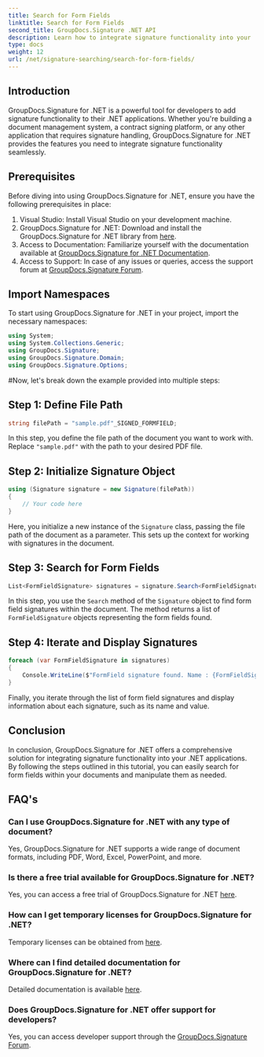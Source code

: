 ```yaml
---
title: Search for Form Fields
linktitle: Search for Form Fields
second_title: GroupDocs.Signature .NET API
description: Learn how to integrate signature functionality into your .NET applications with GroupDocs.Signature for .NET. Follow our step-by-step for seamless document management.
type: docs
weight: 12
url: /net/signature-searching/search-for-form-fields/
---
```

## Introduction
GroupDocs.Signature for .NET is a powerful tool for developers to add signature functionality to their .NET applications. Whether you're building a document management system, a contract signing platform, or any other application that requires signature handling, GroupDocs.Signature for .NET provides the features you need to integrate signature functionality seamlessly.
## Prerequisites
Before diving into using GroupDocs.Signature for .NET, ensure you have the following prerequisites in place:
1. Visual Studio: Install Visual Studio on your development machine.
2. GroupDocs.Signature for .NET: Download and install the GroupDocs.Signature for .NET library from [here](https://releases.groupdocs.com/signature/net/).
3. Access to Documentation: Familiarize yourself with the documentation available at [GroupDocs.Signature for .NET Documentation](https://reference.groupdocs.com/signature/net/).
4. Access to Support: In case of any issues or queries, access the support forum at [GroupDocs.Signature Forum](https://forum.groupdocs.com/c/signature/13).

## Import Namespaces
To start using GroupDocs.Signature for .NET in your project, import the necessary namespaces:
```csharp
using System;
using System.Collections.Generic;
using GroupDocs.Signature;
using GroupDocs.Signature.Domain;
using GroupDocs.Signature.Options;
```
#Now, let's break down the example provided into multiple steps:
## Step 1: Define File Path
```csharp
string filePath = "sample.pdf"_SIGNED_FORMFIELD;
```
In this step, you define the file path of the document you want to work with. Replace `"sample.pdf"` with the path to your desired PDF file.
## Step 2: Initialize Signature Object
```csharp
using (Signature signature = new Signature(filePath))
{
    // Your code here
}
```
Here, you initialize a new instance of the `Signature` class, passing the file path of the document as a parameter. This sets up the context for working with signatures in the document.
## Step 3: Search for Form Fields
```csharp
List<FormFieldSignature> signatures = signature.Search<FormFieldSignature>(SignatureType.FormField);
```
In this step, you use the `Search` method of the `Signature` object to find form field signatures within the document. The method returns a list of `FormFieldSignature` objects representing the form fields found.
## Step 4: Iterate and Display Signatures
```csharp
foreach (var FormFieldSignature in signatures)
{
    Console.WriteLine($"FormField signature found. Name : {FormFieldSignature.Name}. Value: {FormFieldSignature.Value}");
}
```
Finally, you iterate through the list of form field signatures and display information about each signature, such as its name and value.

## Conclusion
In conclusion, GroupDocs.Signature for .NET offers a comprehensive solution for integrating signature functionality into your .NET applications. By following the steps outlined in this tutorial, you can easily search for form fields within your documents and manipulate them as needed.
## FAQ's
### Can I use GroupDocs.Signature for .NET with any type of document?
Yes, GroupDocs.Signature for .NET supports a wide range of document formats, including PDF, Word, Excel, PowerPoint, and more.
### Is there a free trial available for GroupDocs.Signature for .NET?
Yes, you can access a free trial of GroupDocs.Signature for .NET [here](https://releases.groupdocs.com/).
### How can I get temporary licenses for GroupDocs.Signature for .NET?
Temporary licenses can be obtained from [here](https://purchase.groupdocs.com/temporary-license/).
### Where can I find detailed documentation for GroupDocs.Signature for .NET?
Detailed documentation is available [here](https://reference.groupdocs.com/signature/net/).
### Does GroupDocs.Signature for .NET offer support for developers?
Yes, you can access developer support through the [GroupDocs.Signature Forum](https://forum.groupdocs.com/c/signature/13).
